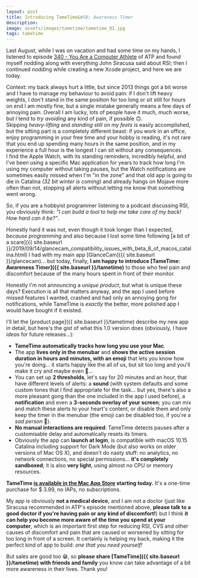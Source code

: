 ```yaml
---
layout: post
title: Introducing TameTime&#58; Awareness Timer
description:
image: assets/images/tametime/tametime_01.jpg
tags: tametime
---
```

Last August, while I was on vacation and had some time on my hands, I listened to episode [340 - You Are a Computer Athlete](https://atp.fm/episodes/340) of ATP and found myself nodding along with everything John Siracusa said about RSI; then I continued nodding while creating a new Xcode project, and here we are today.

Context: my back always hurt a little, but since 2013 things got a bit worse and I have to manage my behaviour to avoid pain: if I don't lift heavy weights, I don't stand in the same position for too long or sit still for hours on end I am mostly fine, but a single mistake generally means a few days of annoying pain. Overall I am lucky, lots of people have it much, much worse, but I tend to *try avoiding* any kind of pain, if possible 🙃.<br>
Skipping *heavy-lifting* and *standing still on my feets* is easily accomplished, but the sitting part is a completely different beast: if you work in an office, enjoy programming in your free time and your hobby is reading, it's not rare that you end up spending many hours in the same position, and in my experience a full hour is the longest I can sit without any consequences.<br>
I find the Apple Watch, with its standing reminders, incredibly helpful, and I've been using a specific Mac application for years to track how long I'm using my computer without taking pauses, but the Watch notifications are sometimes easily missed when I'm "in the zone" and that old app is going to die in Catalina *(32 bit winter is coming)* and already hangs on Mojave more often than not, stopping all alerts without letting me know that something went wrong.

So, if you are a hobbyist programmer listening to a podcast discussing RSI, you obviously think: *"I can build a tool to help me take care of my back! How hard can it be?"*.

Honestly hard it was not, even though it took longer than I expected, *because programming* and also because I lost some time following [a bit of a scare]({{ site.baseurl }}/2019/09/14/glancecam_compatibility_issues_with_beta_8_of_macos_catalina.html) I had with my main app [GlanceCam]({{ site.baseurl }}/glancecam)... but today, finally, **I am happy to introduce [TameTime: Awareness Timer]({{ site.baseurl }}/tametime)** to those who feel pain and discomfort because of the many hours spent in front of their monitor.

Honestly I'm not announcing a *unique product*, but what is unique these days? Execution is all that matters anyway, and the app I used before missed features I wanted, crashed and had only an annoying gong for notifications, while TameTime is *exactly* the better, more polished app I would have bought if it existed.

I'll let the [product page]({{ site.baseurl }}/tametime) describe my new app in detail, but here's the gist of what this 1.0 version does (obviously, I have *ideas* for future releases...):
- **TameTime automatically tracks how long you use your Mac**.
- The app **lives only in the menubar** and **shows the active session duration in hours and minutes, with an emoji** that lets you know how you're doing... it starts happy like the all of us, but sit too long and you'll make it cry and maybe even 🤬...
- You can set up **2 thresholds**, let's say for 20 minutes and an hour, that have different levels of alerts: a **sound** (with system defaults and some custom tones that I find appropriate for the task... but yes, there's also a more pleasant gong than the one included in the app I used before), a **notification** and even a **3-seconds overlay of your screen**; you can mix and match these alerts to your heart's content, or disable them and only keep the timer in the menubar (the emoji can be disabled too, if you're a *sad person* 👻).
- **No manual interactions are required**: TameTime detects pauses after a customisable delay and automatically resets its timers.
- Obviously the app can **launch at login**, is compatible with macOS 10.15 Catalina including support for Dark Mode (but also works on older versions of Mac OS X), and doesn't do nasty stuff: no analytics, no network connections, no special permissions... **it's completely sandboxed**; it is also **very light**, using almost no CPU or memory resources.

**TameTime [is available in the Mac App Store](https://apps.apple.com/us/app/tametime-awareness-timer/id1479326723?l=it&ls=1&mt=12) starting today.** It's a one-time purchase for $ 3.99, no IAPs, no subscriptions.

My app is obviously **not a medical device**, and I am not a doctor (just like Siracusa recommended in ATP's episode mentioned above, **please talk to a good doctor if you're having pain or any kind of discomfort!**) but I think **it can help you become more aware of the time you spend at your computer**, which is an important first step for reducing RSI, CVS and other causes of discomfort and pain that are caused or worsened by sitting for too long in front of a screen. It certainly is helping my back, making it the perfect kind of app to build: *one that you need yourself!*

But sales are good too 😁, so **please share [TameTime]({{ site.baseurl }}/tametime) with friends and family** you know can take advantage of a bit more awareness in their lives. Thank you!